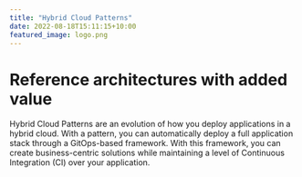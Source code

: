 ```yaml
---
title: "Hybrid Cloud Patterns"
date: 2022-08-18T15:11:15+10:00
featured_image: logo.png
---
```


# Reference architectures with added value

Hybrid Cloud Patterns are an evolution of how you deploy applications in a hybrid cloud. With a pattern, you can automatically deploy a full application stack through a GitOps-based framework. With this framework, you can create business-centric solutions while maintaining a level of Continuous Integration (CI) over your application. 
